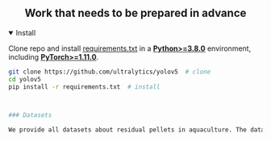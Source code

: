 
## <div align="center">Work that needs to be prepared in advance</div>

<details open>
<summary>Install</summary>

Clone repo and install [requirements.txt](https://github.com/ultralytics/yolov5/blob/master/requirements.txt) in a
[**Python>=3.8.0**](https://www.python.org/) environment, including
[**PyTorch>=1.11.0**](https://pytorch.org/get-started/locally/).

```bash
git clone https://github.com/ultralytics/yolov5  # clone
cd yolov5
pip install -r requirements.txt  # install
```

```bash


### Datasets 

We provide all datasets about residual pellets in aquaculture. The datasets can be download from: **https://1drv.ms/f/s!AvvmokbvtAL_gSaT-gGoYfAR2T2O?e=io9fxp**
